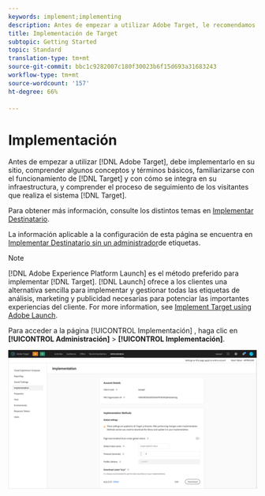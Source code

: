 ```yaml
---
keywords: implement;implementing
description: Antes de empezar a utilizar Adobe Target, le recomendamos que lo implemente en su sitio, comprenda algunos conceptos y términos básicos, se familiarice con el funcionamiento de Target y cómo se integra en su infraestructura, y comprenda el proceso de seguimiento de los visitantes que realiza el sistema Target.
title: Implementación de Target
subtopic: Getting Started
topic: Standard
translation-type: tm+mt
source-git-commit: bbc1c9282007c180f30023b6f15d693a31683243
workflow-type: tm+mt
source-wordcount: '157'
ht-degree: 66%

---
```



# Implementación

Antes de empezar a utilizar [!DNL Adobe Target], debe implementarlo en su sitio, comprender algunos conceptos y términos básicos, familiarizarse con el funcionamiento de [!DNL Target] y con cómo se integra en su infraestructura, y comprender el proceso de seguimiento de los visitantes que realiza el sistema [!DNL Target].

Para obtener más información, consulte los distintos temas en [Implementar Destinatario](/help/c-implementing-target/implementing-target.md).

La información aplicable a la configuración de esta página se encuentra en [Implementar Destinatario sin un administrador](/help/c-implementing-target/c-implementing-target-for-client-side-web/how-to-deployatjs/implementing-target-without-a-tag-manager.md)de etiquetas.

>[!NOTE]
>
>[!DNL Adobe Experience Platform Launch] es el método preferido para implementar [!DNL Target]. [!DNL Launch] ofrece a los clientes una alternativa sencilla para implementar y gestionar todas las etiquetas de análisis, marketing y publicidad necesarias para potenciar las importantes experiencias del cliente. For more information, see [Implement Target using Adobe Launch](/help/c-implementing-target/c-implementing-target-for-client-side-web/how-to-deployatjs/cmp-implementing-target-using-adobe-launch.md).

Para acceder a la página [!UICONTROL Implementación] , haga clic en **[!UICONTROL Administración]** > **[!UICONTROL Implementación]**.

![Página de implementación](/help/administrating-target/assets/implementation.png)